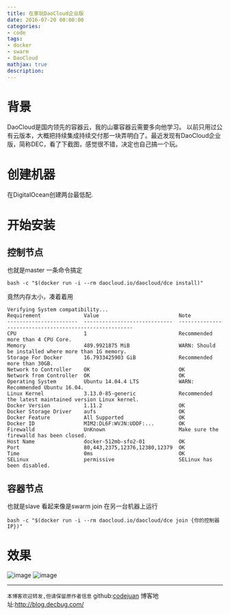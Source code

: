 ```yaml
---
title: 在家玩DaoCloud企业版
date: 2016-07-20 00:00:00
categories:
- code
tags: 
- docker
- swarm
- DaoCloud
mathjax: true
description: 
---
```

# 背景
DaoCloud是国内领先的容器云，我的山寨容器云需要多向他学习。
以前只用过公有云版本，大概把持续集成持续交付那一块弄明白了。最近发现有DaoCloud企业版，简称DEC，看了下截图，感觉很不错，决定也自己搞一个玩。

<!--more-->

# 创建机器
在DigitalOcean创建两台最低配.

# 开始安装

## 控制节点
也就是master
一条命令搞定
```
bash -c "$(docker run -i --rm daocloud.io/daocloud/dce install)"
```

竟然内存太小，凑着着用
```
Verifying System compatibility...
Requirement              Value                          Note
-----------------------  -----------------------------  -------------------------------------------------------
CPU                      1                              Recommended more than 4 CPU Core.
Memory                   489.9921875 MiB                WARN: Should be installed where more than 1G memory.
Storage For Docker       16.7933425903 GiB              Recommended more than 30GB.
Network to Controller    OK                             OK
Network from Controller  OK                             OK
Operating System         Ubuntu 14.04.4 LTS             WARN: Recommended Ubuntu 16.04.
Linux Kernel             3.13.0-85-generic              Recommended the latest maintained version Linux kernel.
Docker Version           1.11.2                         OK
Docker Storage Driver    aufs                           OK
Docker Feature           All Supported                  OK
Docker ID                MIM2:DL6F:WVJN:UDDF:...        OK
Firewalld                UnKnown                        Make sure the firewalld has been closed.
Host Name                docker-512mb-sfo2-01           OK
Port                     80,443,2375,12376,12380,12379  OK
Time                     0ms                            OK
SELinux                  permissive                     SELinux has been disabled.

```

## 容器节点
也就是slave
看起来像是swarm join
在另一台机器上运行

```
bash -c "$(docker run -i --rm daocloud.io/daocloud/dce join {你的控制器IP})"
```
# 效果
![image](https://cloud.githubusercontent.com/assets/5423628/16971073/34dce8c2-4e53-11e6-8e40-1dd8e292dcfa.png)
![image](https://cloud.githubusercontent.com/assets/5423628/16971113/921cf004-4e53-11e6-8c9f-02c7eaca1105.png)

-----------------------

`本博客欢迎转发,但请保留原作者信息`
github:[codejuan](https://github.com/CodeJuan)
博客地址:http://blog.decbug.com/
